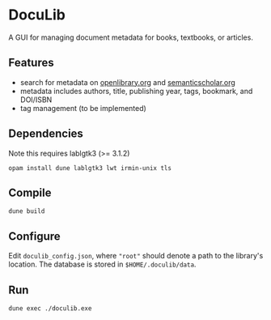 # DocuLib
A GUI for managing document metadata for books, textbooks, or articles.

## Features
* search for metadata on [openlibrary.org](https://openlibrary.org/) and [semanticscholar.org](https://www.semanticscholar.org/)
* metadata includes authors, title, publishing year, tags, bookmark, and DOI/ISBN
* tag management (to be implemented)

## Dependencies
Note this requires lablgtk3 (>= 3.1.2)
```
opam install dune lablgtk3 lwt irmin-unix tls
```

## Compile
```
dune build
```

## Configure
Edit `doculib_config.json`, where `"root"` should denote a path to the library's location.
The database is stored in `$HOME/.doculib/data`. 

## Run
```
dune exec ./doculib.exe
```